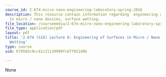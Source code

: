 ```yaml
---
course_id: 2-674-micro-nano-engineering-laboratory-spring-2016
description: This resource contain information regarding  engineering of surfaces
  in micro / nano devices, surface wetting.
file_location: /coursemedia/2-674-micro-nano-engineering-laboratory-spring-2016/679565c9cc41c21139999fc6ff92249b_MIT2_674S16_Lec6Surfaces.pdf
file_type: application/pdf
layout: pdf
title: '2.674 (S16) Lecture 6: Engineering of Surfaces in Micro / Nano Devices, Surface
  Wetting'
type: course
uid: 679565c9cc41c21139999fc6ff92249b

---
```

None